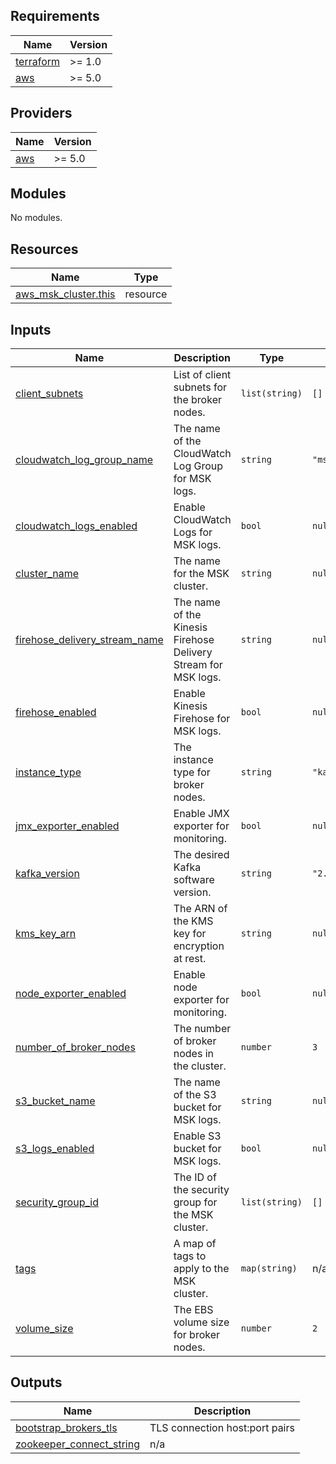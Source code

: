 ## Requirements

| Name | Version |
|------|---------|
| <a name="requirement_terraform"></a> [terraform](#requirement\_terraform) | >= 1.0 |
| <a name="requirement_aws"></a> [aws](#requirement\_aws) | >= 5.0 |

## Providers

| Name | Version |
|------|---------|
| <a name="provider_aws"></a> [aws](#provider\_aws) | >= 5.0 |

## Modules

No modules.

## Resources

| Name | Type |
|------|------|
| [aws_msk_cluster.this](https://registry.terraform.io/providers/hashicorp/aws/latest/docs/resources/msk_cluster) | resource |

## Inputs

| Name | Description | Type | Default | Required |
|------|-------------|------|---------|:--------:|
| <a name="input_client_subnets"></a> [client\_subnets](#input\_client\_subnets) | List of client subnets for the broker nodes. | `list(string)` | `[]` | no |
| <a name="input_cloudwatch_log_group_name"></a> [cloudwatch\_log\_group\_name](#input\_cloudwatch\_log\_group\_name) | The name of the CloudWatch Log Group for MSK logs. | `string` | `"msk-logs"` | no |
| <a name="input_cloudwatch_logs_enabled"></a> [cloudwatch\_logs\_enabled](#input\_cloudwatch\_logs\_enabled) | Enable CloudWatch Logs for MSK logs. | `bool` | `null` | no |
| <a name="input_cluster_name"></a> [cluster\_name](#input\_cluster\_name) | The name for the MSK cluster. | `string` | `null` | no |
| <a name="input_firehose_delivery_stream_name"></a> [firehose\_delivery\_stream\_name](#input\_firehose\_delivery\_stream\_name) | The name of the Kinesis Firehose Delivery Stream for MSK logs. | `string` | `null` | no |
| <a name="input_firehose_enabled"></a> [firehose\_enabled](#input\_firehose\_enabled) | Enable Kinesis Firehose for MSK logs. | `bool` | `null` | no |
| <a name="input_instance_type"></a> [instance\_type](#input\_instance\_type) | The instance type for broker nodes. | `string` | `"kafka.t3.small"` | no |
| <a name="input_jmx_exporter_enabled"></a> [jmx\_exporter\_enabled](#input\_jmx\_exporter\_enabled) | Enable JMX exporter for monitoring. | `bool` | `null` | no |
| <a name="input_kafka_version"></a> [kafka\_version](#input\_kafka\_version) | The desired Kafka software version. | `string` | `"2.8.1"` | no |
| <a name="input_kms_key_arn"></a> [kms\_key\_arn](#input\_kms\_key\_arn) | The ARN of the KMS key for encryption at rest. | `string` | `null` | no |
| <a name="input_node_exporter_enabled"></a> [node\_exporter\_enabled](#input\_node\_exporter\_enabled) | Enable node exporter for monitoring. | `bool` | `null` | no |
| <a name="input_number_of_broker_nodes"></a> [number\_of\_broker\_nodes](#input\_number\_of\_broker\_nodes) | The number of broker nodes in the cluster. | `number` | `3` | no |
| <a name="input_s3_bucket_name"></a> [s3\_bucket\_name](#input\_s3\_bucket\_name) | The name of the S3 bucket for MSK logs. | `string` | `null` | no |
| <a name="input_s3_logs_enabled"></a> [s3\_logs\_enabled](#input\_s3\_logs\_enabled) | Enable S3 bucket for MSK logs. | `bool` | `null` | no |
| <a name="input_security_group_id"></a> [security\_group\_id](#input\_security\_group\_id) | The ID of the security group for the MSK cluster. | `list(string)` | `[]` | no |
| <a name="input_tags"></a> [tags](#input\_tags) | A map of tags to apply to the MSK cluster. | `map(string)` | n/a | yes |
| <a name="input_volume_size"></a> [volume\_size](#input\_volume\_size) | The EBS volume size for broker nodes. | `number` | `2` | no |

## Outputs

| Name | Description |
|------|-------------|
| <a name="output_bootstrap_brokers_tls"></a> [bootstrap\_brokers\_tls](#output\_bootstrap\_brokers\_tls) | TLS connection host:port pairs |
| <a name="output_zookeeper_connect_string"></a> [zookeeper\_connect\_string](#output\_zookeeper\_connect\_string) | n/a |